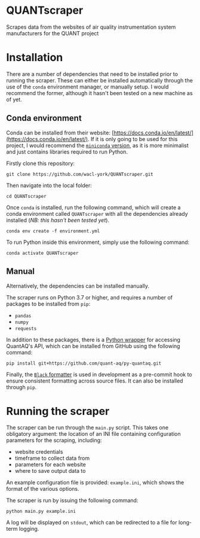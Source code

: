 # QUANTscraper
Scrapes data from the websites of air quality instrumentation system manufacturers for the QUANT project

# Installation

There are a number of dependencies that need to be installed prior to running the scraper.
These can either be installed automatically through the use of the `conda` environment manager, or manually setup. 
I would recommend the former, although it hasn't been tested on a new machine as of yet.

## Conda environment

Conda can be installed from their website: [https://docs.conda.io/en/latest/](https://docs.conda.io/en/latest/). 
If it is only going to be used for this project, I would recommend the [`miniconda` version](https://docs.conda.io/en/latest/miniconda.html), as it is more minimalist and just contains libraries required to run Python.

Firstly clone this repository:

`git clone https://github.com/wacl-york/QUANTscraper.git`

Then navigate into the local folder:

`cd QUANTscraper`

Once `conda` is installed, run the following command, which will create a conda environment called `QUANTscraper` with all the dependencies already installed (*NB: this hasn't been tested yet*).

`conda env create -f environment.yml`

To run Python inside this environment, simply use the following command:

`conda activate QUANTscraper`

## Manual

Alternatively, the dependencies can be installed manually.

The scraper runs on Python 3.7 or higher, and requires a number of packages to be installed from `pip`:

  - `pandas`
  - `numpy`
  - `requests`

In addition to these packages, there is a [Python wrapper](https://github.com/quant-aq/py-quantaq) for accessing QuantAQ's API, which can be installed from GitHub using the following command:

`pip install git+https://github.com/quant-aq/py-quantaq.git`

Finally, the [`Black` formatter](https://github.com/psf/black) is used in development as a pre-commit hook to ensure consistent formatting across source files. 
It can also be installed through `pip`.

# Running the scraper

The scraper can be run through the `main.py` script.
This takes one obligatory argument: the location of an INI file containing configuration parameters for the scraping, including:

  - website credentials
  - timeframe to collect data from
  - parameters for each website
  - where to save output data to

An example configuration file is provided: `example.ini`, which shows the format of the various options.

The scraper is run by issuing the following command:

`python main.py example.ini`

A log will be displayed on `stdout`, which can be redirected to a file for long-term logging.

